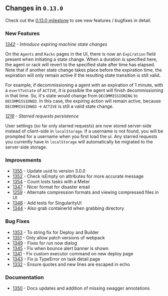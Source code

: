## Changes in `0.13.0`

Check out the [0.13.0 milestone](https://github.com/HubSpot/Singularity/issues?q=milestone%3A0.13.0+is%3Aclosed) to see new features / bugfixes in detail.

### New Features

*[1342](https://github.com/HubSpot/Singularity/pull/1342) - Introduce expiring machine state changes*

On the `Agents` and `Racks` pages in the UI, there is now an `Expiration` field present when initiating a state change. When a duration is specified here, the agent or rack will revert to the specified state after time has elapsed. Note that if another state change takes place before the expiration time, the expiration will only remain active if the resulting state transition is still valid.

For example, if decommissioning a agent with an expiration of 1 minute, with a `evertToState` of `ACTIVE`, it is possible the agent will finish decommissioning in that time. So, it's state would change from `DECOMMISSIONING` to `DECOMMISSIONED`. In this case, the expiring action will remain active, because `DECOMMISSIONED` -> `ACTIVE` is still a valid state change.

*[1219](https://github.com/HubSpot/Singularity/pull/1219) - Starred requests persistence*

User settings (so far only starred requests) are now stored server-side instead of client-side in `localStorage`. If a username is not found, you will be prompted for a username when you first load the ui. Any starred requests you currently have in `localStorage` will automatically be migrated to the server-side storage.

### Improvements

- [1355](https://github.com/HubSpot/Singularity/pull/1355) - Update uuid to version 3.0.0
- [1352](https://github.com/HubSpot/Singularity/pull/1352) - Check isEmpty on attributes for more accurate message
- [1354](https://github.com/HubSpot/Singularity/pull/1354) - Count losts tasks with a Meter
- [1347](https://github.com/HubSpot/Singularity/pull/1347) - Nicer format for disaster email
- [1259](https://github.com/HubSpot/Singularity/pull/1259) - Alternate compression formats and viewing compressed files in UI
- [1348](https://github.com/HubSpot/Singularity/pull/1348) - Add tests for SingularityUI
- [1344](https://github.com/HubSpot/Singularity/pull/1344) - Also grab containerId when grabbing directory

### Bug Fixes

- [1353](https://github.com/HubSpot/Singularity/pull/1353) - To string fix for Deploy and Builder
- [1351](https://github.com/HubSpot/Singularity/pull/1351) - Only allow patch versions of webpack
- [1349](https://github.com/HubSpot/Singularity/pull/1349) - Fixes for run now dialog
- [1345](https://github.com/HubSpot/Singularity/pull/1345) - Fix when bounce alert banner is shown
- [1341](https://github.com/HubSpot/Singularity/pull/1341) - Fix custom executor command on new deploy page
- [1343](https://github.com/HubSpot/Singularity/pull/1343) - Fix js TypeError on task detail page
- [1332](https://github.com/HubSpot/Singularity/pull/1332) - Ensure quotes and new lines are escaped in echo

### Documentation
- [1350](https://github.com/HubSpot/Singularity/pull/1350) - Docs updates and addition of missing swagger annotations
